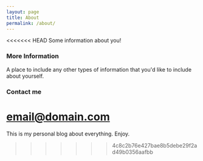 ```yaml
---
layout: page
title: About
permalink: /about/
---
```


<<<<<<< HEAD
Some information about you!

### More Information

A place to include any other types of information that you'd like to include about yourself.

### Contact me

[email@domain.com](mailto:email@domain.com)
=======
This is my personal blog about everything. Enjoy.
>>>>>>> 4c8c2b76e427bae8b5debe29f2ad49b0356aafbb
